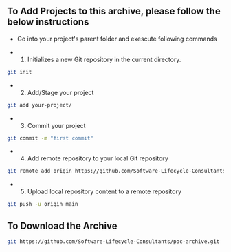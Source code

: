 ## To Add Projects to this archive, please follow the below instructions

- Go into your project's parent folder and exescute following commands

- 1. Initializes a new Git repository in the current directory.
 ```bash
git init
 ```
- 2. Add/Stage your project
 ```bash
git add your-project/
 ```
- 3. Commit your project
 ```bash
git commit -m "first commit"
 ```
- 4. Add remote repository to your local Git repository
 ```bash
git remote add origin https://github.com/Software-Lifecycle-Consultants/poc-archive.git
 ```
- 5. Upload local repository content to a remote repository
 ```bash
git push -u origin main
 ```

## To Download the Archive
```bash
git https://github.com/Software-Lifecycle-Consultants/poc-archive.git
 ```
